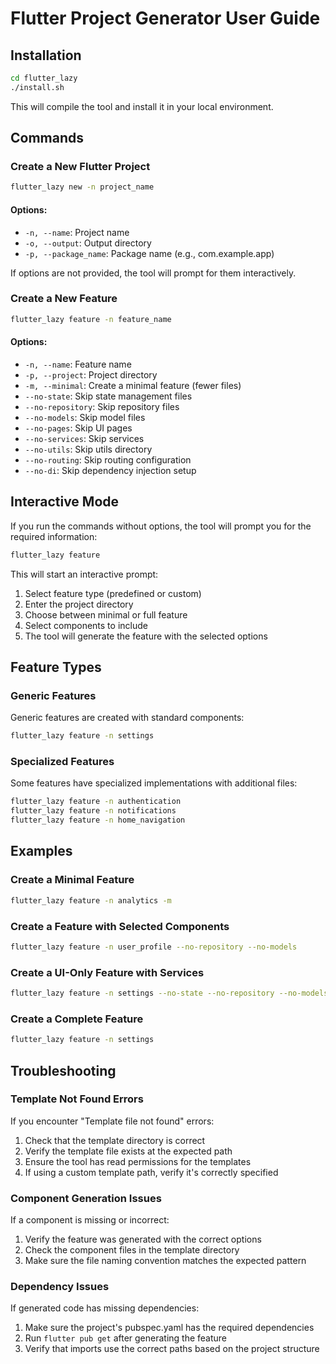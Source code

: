 # Flutter Project Generator User Guide

## Installation

```bash
cd flutter_lazy
./install.sh
```

This will compile the tool and install it in your local environment.

## Commands

### Create a New Flutter Project

```bash
flutter_lazy new -n project_name
```

#### Options:
- `-n, --name`: Project name
- `-o, --output`: Output directory
- `-p, --package_name`: Package name (e.g., com.example.app)

If options are not provided, the tool will prompt for them interactively.

### Create a New Feature

```bash
flutter_lazy feature -n feature_name
```

#### Options:
- `-n, --name`: Feature name
- `-p, --project`: Project directory
- `-m, --minimal`: Create a minimal feature (fewer files)
- `--no-state`: Skip state management files
- `--no-repository`: Skip repository files
- `--no-models`: Skip model files
- `--no-pages`: Skip UI pages
- `--no-services`: Skip services
- `--no-utils`: Skip utils directory
- `--no-routing`: Skip routing configuration
- `--no-di`: Skip dependency injection setup

## Interactive Mode

If you run the commands without options, the tool will prompt you for the required information:

```bash
flutter_lazy feature
```

This will start an interactive prompt:

1. Select feature type (predefined or custom)
2. Enter the project directory
3. Choose between minimal or full feature
4. Select components to include
5. The tool will generate the feature with the selected options

## Feature Types

### Generic Features

Generic features are created with standard components:

```bash
flutter_lazy feature -n settings
```

### Specialized Features

Some features have specialized implementations with additional files:

```bash
flutter_lazy feature -n authentication
flutter_lazy feature -n notifications
flutter_lazy feature -n home_navigation
```

## Examples

### Create a Minimal Feature

```bash
flutter_lazy feature -n analytics -m
```

### Create a Feature with Selected Components

```bash
flutter_lazy feature -n user_profile --no-repository --no-models
```

### Create a UI-Only Feature with Services

```bash
flutter_lazy feature -n settings --no-state --no-repository --no-models --no-utils
```

### Create a Complete Feature

```bash
flutter_lazy feature -n settings
```

## Troubleshooting

### Template Not Found Errors

If you encounter "Template file not found" errors:

1. Check that the template directory is correct
2. Verify the template file exists at the expected path
3. Ensure the tool has read permissions for the templates
4. If using a custom template path, verify it's correctly specified

### Component Generation Issues

If a component is missing or incorrect:

1. Verify the feature was generated with the correct options
2. Check the component files in the template directory
3. Make sure the file naming convention matches the expected pattern

### Dependency Issues

If generated code has missing dependencies:

1. Make sure the project's pubspec.yaml has the required dependencies
2. Run `flutter pub get` after generating the feature
3. Verify that imports use the correct paths based on the project structure
